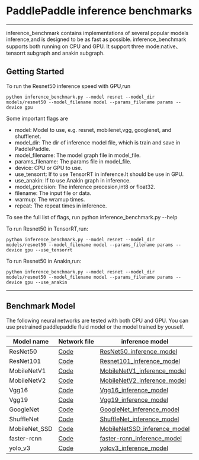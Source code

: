 # **PaddlePaddle inference benchmarks**
---

inference_benchmark contains implementations of several popular  models inference,and is designed to be as fast as possible. inference_benchmark supports both running on CPU and GPU. It support three mode:native、tensorrt subgraph and anakin subgraph.

## Getting Started

To run the Resnet50 inference speed with GPU,run

 `python inference_benchmark.py --model resnet --model_dir models/resnet50 --model_filename model --params_filename params --device gpu`
 
 Some important flags are

+ model: Model to use, e.g. resnet, mobilenet,vgg, googlenet, and shufflenet.
+ model_dir: The dir of inference model file, which is train and save in PaddlePaddle.
+ model_filename: The model graph file in model_file. 
+ params_filename: The params file in model_file.
+ device: CPU or GPU to use.
+ use_tensorrt: If to use TensorRT in inference.It should be use in GPU.
+ use_anakin: If to use Anakin graph in inference.
+ model_precision: The inference precesion,int8 or float32.
+ filename: The input file or data.
+ warmup: The wramup times.
+ repeat: The repeat times in inference.

To see the full list of flags, run python inference_benchmark.py --help

To run Resnet50 in TensorRT,run:

`python inference_benchmark.py --model resnet --model_dir models/resnet50 --model_filename model --params_filename params --device gpu --use_tensorrt`

To run Resnet50 in Anakin,run:

`python inference_benchmark.py --model resnet --model_dir models/resnet50 --model_filename model --params_filename params --device gpu --use_anakin`

---

## Benchmark Model

The following  neural networks are tested with both CPU and GPU. You can use pretrained paddlepaddle fluid model or the model trained by youself.

Model name|  Network file |inference model
--|--|--
ResNet50|[Code](https://github.com/PaddlePaddle/models/blob/develop/PaddleCV/image_classification/models/resnet.py)|[ResNet50_inference_model](https://paddlepaddle-inference-banchmark.bj.bcebos.com/ResNet50_inference.tar)
ResNet101|[Code](https://github.com/PaddlePaddle/models/blob/develop/PaddleCV/image_classification/models/resnet.py)|[Resnet101_inference_model](https://paddlepaddle-inference-banchmark.bj.bcebos.com/ResNet101_inference.tar)
MobileNetV1|[Code](https://github.com/PaddlePaddle/models/blob/develop/PaddleCV/image_classification/models/mobilenet.py)|[MobileNetV1_inference_model](https://paddlepaddle-inference-banchmark.bj.bcebos.com/MobileNetV1_inference.tar)
MobileNetV2|[Code](https://github.com/PaddlePaddle/models/blob/develop/PaddleCV/image_classification/models/mobilenet_v2.py)|[MobileNetV2_inference_model](https://paddlepaddle-inference-banchmark.bj.bcebos.com/MobileNetV2_inference.tar)
Vgg16|[Code](https://github.com/PaddlePaddle/models/blob/develop/PaddleCV/image_classification/models/vgg.py)|[Vgg16_inference_model](https://paddlepaddle-inference-banchmark.bj.bcebos.com/VGG16_inference.tar)
Vgg19|[Code](https://github.com/PaddlePaddle/models/blob/develop/PaddleCV/image_classification/models/vgg.py)|[Vgg19_inference_model](https://paddlepaddle-inference-banchmark.bj.bcebos.com/VGG19_inference.tar)
GoogleNet|[Code](https://github.com/PaddlePaddle/models/blob/develop/PaddleCV/image_classification/models/googlenet.py)|[GoogleNet_inference_model](https://paddlepaddle-inference-banchmark.bj.bcebos.com/GoogleNet_inference.tar)
ShuffleNet|[Code](https://github.com/PaddlePaddle/models/blob/develop/PaddleCV/image_classification/models/shufflenet_v2.py)|[ShuffleNet_inference_model](https://paddlepaddle-inference-banchmark.bj.bcebos.com/shufflenet_inference.tar.gz)
MobileNet_SSD|[Code](https://github.com/PaddlePaddle/models/blob/develop/PaddleCV/object_detection/mobilenet_ssd.py)|[MobileNetSSD_inference_model](https://paddlepaddle-inference-banchmark.bj.bcebos.com/MobileNet_SSD_infer_model.tar.gz)
faster-rcnn|[Code](https://github.com/PaddlePaddle/models/blob/develop/PaddleCV/rcnn/models/model_builder.py)|[faster-rcnn_inference_model](https://paddlepaddle-inference-banchmark.bj.bcebos.com/faster_rcnn.tar)
yolo_v3|[Code](https://github.com/PaddlePaddle/models/blob/develop/PaddleCV/yolov3/models/yolov3.py)|[yolov3_inference_model](https://paddlepaddle-inference-banchmark.bj.bcebos.com/yolo_v3_inference.tgz)

